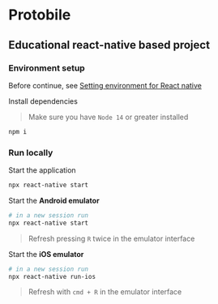 # Protobile

## Educational react-native based project

### Environment setup

Before continue, see [Setting environment for React native](https://reactnative.dev/docs/environment-setup)

Install dependencies

> Make sure you have `Node 14` or greater installed

```sh
npm i
```

### Run locally

Start the application

```sh
npx react-native start
```

Start the **Android emulator**

```sh
# in a new session run
npx react-native start
```

> Refresh pressing `R` twice in the emulator interface

Start the **iOS emulator**

```sh
# in a new session run
npx react-native run-ios
```

> Refresh with `cmd + R` in the emulator interface
